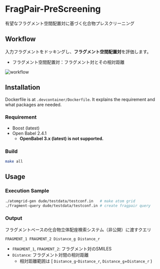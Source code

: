 # FragPair-PreScreening

有望なフラグメント空間配置対に基づく化合物プレスクリーニング

## Workflow

入力フラグメントをドッキングし、**フラグメント空間配置対**を評価します。
- フラグメント空間配置対：フラグメント対とその相対距離

![workflow](https://github.com/akiyamalab/fragpair-prescreening/assets/107383565/aa57b668-e0e0-4356-a60b-40a40a56b35c)

## Installation

Dockerfile is at `.devcontainer/Dockerfile`. It explains the requirement and what packages are needed.

### Requirement
- Boost (latest)
- Open Babel 2.4.1
  - **OpenBabel 3.x (latest) is not supported.**

### Build

```sh
make all
```

## Usage

### Execution Sample
```sh
./atomgrid-gen dude/testdata/testconf.in   # make atom grid
./fragment-query dude/testdata/testconf.in # create fragpair query
```

### Output
フラグメントベースの化合物立体配座検索システム（非公開）に渡すクエリ
```
FRAGMENT_1 FRAGMENT_2 Distance_g Distance_r
```
- `FRAGMENT_1`,  `FRAGMENT_2`: フラグメント対のSMILES
- `Distance`: フラグメント対間の相対距離
  - 相対距離範囲は $[$ `Distance_g`-`Distance_r`, `Distance_g`+`Distance_r` $)$
